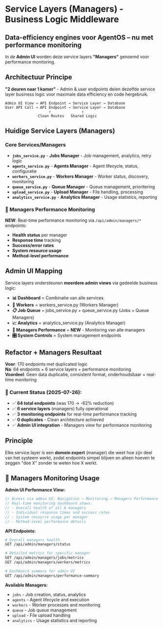 # Service Layers (Managers) - Business Logic Middleware

## Data-efficiency engines voor AgentOS – nu met performance monitoring

In de **Admin UI** worden deze service layers **"Managers"** genoemd voor performance monitoring.

## Architectuur Principe

**"2 deuren naar 1 kamer"** - Admin & user endpoints delen dezelfde service layer business logic voor maximale data efficiency en code hergebruik.

```text
Admin UI View → API Endpoint → Service Layer → Database
User API Call → API Endpoint → Service Layer → Database
                    ↑              ↑
               Clean Routes   Shared Logic
```

## Huidige Service Layers (Managers)

### Core Services/Managers
- **`jobs_service.py`** - **Jobs Manager** - Job management, analytics, retry logic  
- **`agents_service.py`** - **Agents Manager** - Agent lifecycle, status, configuratie
- **`workers_service.py`** - **Workers Manager** - Worker status, discovery, monitoring
- **`queue_service.py`** - **Queue Manager** - Queue management, prioritering
- **`upload_service.py`** - **Upload Manager** - File handling, processing
- **`analytics_service.py`** - **Analytics Manager** - Usage statistics, reporting

### 🏢 Managers Performance Monitoring
**NEW**: Real-time performance monitoring via `/api/admin/managers/*` endpoints:
- **Health status** per manager
- **Response time** tracking  
- **Success/error rates**
- **System resource usage**
- **Method-level performance**

## Admin UI Mapping

Service layers ondersteunen **meerdere admin views** via gedeelde business logic:

- **📊 Dashboard** = Combinatie van alle services
- **👷 Workers** = workers_service.py (Workers Manager)
- **📋 Job Queue** = jobs_service.py + queue_service.py (Jobs + Queue Managers)
- **📈 Analytics** = analytics_service.py (Analytics Manager)
- **🏢 Managers Performance** = **NEW** - Monitoring van alle managers
- **🎛️ System Controls** = System management endpoints

## Refactor + Managers Resultaat

**Voor**: 170 endpoints met duplicated logic  
**Na**: 64 endpoints + 6 service layers + performance monitoring  
**Voordeel**: Geen data duplicatie, consistent format, onderhoudsbaar + real-time monitoring

### **🎯 Current Status (2025-07-26):**
- ✅ **64 total endpoints** (was 170 → -62% reduction)
- ✅ **6 service layers** (managers) fully operational
- ✅ **3 monitoring endpoints** for real-time performance tracking
- ✅ **0 duplicates** - Clean architecture achieved
- ✅ **Admin UI integration** - Managers view for performance monitoring

## Principle

Elke service layer is een **domein expert** (manager) die weet hoe zijn deel van het systeem werkt, zodat endpoints simpel blijven en alleen hoeven te zeggen "doe X" zonder te weten hoe X werkt.

## 🏢 Managers Monitoring Usage

**Admin UI Performance View:**
```javascript
// Access via admin UI: Navigation → Monitoring → Managers Performance
// Real-time monitoring dashboard shows:
// - Overall health of all 6 managers
// - Individual response times and success rates  
// - System resource usage per manager
// - Method-level performance details
```

**API Endpoints:**
```bash
# Overall managers health
GET /api/admin/managers/status

# Detailed metrics for specific manager
GET /api/admin/managers/jobs/metrics
GET /api/admin/managers/workers/metrics  

# Dashboard summary for admin UI
GET /api/admin/managers/performance-summary
```

**Available Managers:**
- `jobs` - Job creation, status, analytics
- `agents` - Agent lifecycle and execution
- `workers` - Worker processes and monitoring  
- `queue` - Job queue management
- `upload` - File upload handling
- `analytics` - Usage statistics and reporting